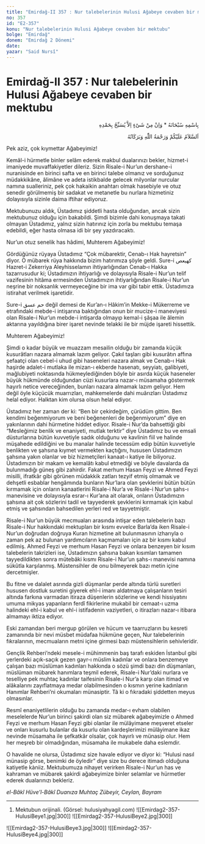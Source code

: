 ```yaml
---
title: "Emirdağ-II 357 : Nur talebelerinin Hulusi Ağabeye cevaben bir mektubu"
no: 357
id: "E2-357"
konu: "Nur talebelerinin Hulusi Ağabeye cevaben bir mektubu"
bolge: "Emirdağ"
donem: "Emirdağ 2 Dönemi"
date: 
yazar: "Said Nursî"
---
```


# Emirdağ-II 357 : Nur talebelerinin Hulusi Ağabeye cevaben bir mektubu

<p class="arabic" dir="rtl" title="Meal: “Subhân Allah’ın adıyla” * “Hiçbir şey yoktur ki O'nu hamd ile tesbih etmesin” [İsrâ 17:44]">بِاسْمِهِ سُبْحَانَهُ * وَاِنْ مِنْ شَىْءٍ اِلاَّ يُسَبِّحُ بِحَمْدِهِ</p>

<p class="arabic" dir="rtl" title="Meal: “Allah’ın selâmı, rahmeti ve bereketleri, üzerinize olsun.”">اَلسَّلاَمُ عَلَيْكُمْ وَرَحْمَةُ اللّٰهِ وَبَرَكَاتُهُ</p>

Pek aziz, çok kıymettar Ağabeyimiz!

Kemâl-i hürmetle binler selâm ederek makbul dualarınızı bekler, hizmet-i imaniyede muvaffakiyetler dileriz. Sizin Risale-i Nur’un dershane-i nuranisinde en birinci safta ve en birinci talebe olmanız ve sorduğunuz müdakkikâne, âlimâne ve adeta istikbalde gelecek milyonlar nurcular namına sualleriniz, pek çok hakaikin anahtarı olmak hasebiyle ve otuz senedir görülmemiş bir sadakat ve metanetle bu nurlara hizmetiniz dolayısıyla sizinle daima iftihar ediyoruz.

Mektubunuzu aldık, Üstadımız şiddetli hasta olduğundan, ancak sizin mektubunuz olduğu için bakabildi. Şimdi bizimle dahi konuşmaya takati olmayan Üstadımız, yalnız sizin hatırınız için zorla bu mektubu temaşa edebildi, eğer hasta olmasa idi bir şey yazdıracaktı.

Nur’un otuz senelik has hâdimi, Muhterem Ağabeyimiz!

Gördüğünüz rüyaya Üstadımız “Çok mübarektir, Cenab-ı Hak hayretsin” diyor. O mübarek rüya hakkında bizim hatırımıza şöyle geldi. Sure-i <span class="arabic" dir="rtl" title="">كهيعص</span> Hazret-i Zekerriya Aleyhisselamın ihtiyarlığından Cenab-ı Hakka tazarrusudur ki; Üstadımızın ihtiyarlığı ve dolayısıyla Risale-i Nur’un telif vazifesinin hitâma ermesinden Üstadımızın ihtiyarlığından Risale-i Nur’un neşrine bir noksanlık vermeyeceğine bir ima var gibi tabir ettik. Üstadımıza istirahat verilmek işaretidir.

Sure-i <span class="arabic" dir="rtl" title="">حم عسق</span> değil demesi de Kur’an-ı Hâkim’in Mekke-i Mükerreme ve etrafındaki mebde-i intişarına baktığından onun bir mucize-i maneviyesi olan Risale-i Nur’un mebde-i intişarda olmayıp kemal-i şâşaa ile âlemin aktarına yayıldığına birer işaret nevinde telakki ile bir müjde işareti hissettik.

Muhterem Ağabeyimiz!

Şimdi o kadar büyük ve muazzam mesailin olduğu bir zamanda küçük kusurâtları nazara almamak lazım geliyor. Çakıl taşları gibi kusurâtın affına şefaatçi olan cebel-i uhud gibi haseneleri nazara almak ve Cenab-ı Hak haşirde adalet-i mutlaka ile mizan-ı ekberde hasenatı, seyyiatı, galibiyeti, mağlubiyeti noktasında hükmeylediğinden böyle bir asırda küçük haseneler büyük hükmünde olduğundan cüzi kusurlara nazar-ı müsamaha göstermek hayırlı netice vereceğinden, bunları nazara almamak lazım geliyor. Hem değil öyle küçücük muarrızları, mahkemelerde dahi muârızları Üstadımız helal ediyor. Halktan kim olursa olsun helal ediyor.

Üstadımız her zaman der ki: “Ben bir çekirdeğim, çürüdüm gittim. Ben kendimi beğenmiyorum ve beni beğenenleri de beğenmiyorum” diye en yakınlarının dahi hürmetine hiddet ediyor. Risale-i Nur’da bahsettiği gibi “Mesleğimiz benlik ve enaniyeti, mutlak terktir” diye Üstadımız bu ve emsali düsturlarına bütün kuvvetiyle sadık olduğunu ve kavlinin fiil ve halinde müşahede edildiğini ve bu manalar halinde tecessüm edip bütün kuvvetiyle benlikten ve şahsına kıymet vermekten kaçtığını, hususen Üstadımızın şahsına yakın olanlar ve biz hizmetçileri kanaat-ı katiye ile biliyoruz. Üstadımızın bir makam ve kemalâtı kabul etmediği ve böyle davalarda da bulunmadığı güneş gibi zahirdir. Fakat merhum Hasan Feyzi ve Ahmed Feyzi misilli, ifratkâr gibi görünen müdakkik zatları tezyif etmiş olmamak ve dehşetli esbablar hengâmında bunların Nur’lara olan şevklerini bütün bütün kırmamak için onların kanaatlerini Risale-i Nur’a ve Risale-i Nur’un şahs-ı manevisine ve dolayısıyla esrar-ı Kur’ana ait olarak, onların Üstadımızın şahsına ait çok sözlerini tadil ve tayyederek şevklerini kırmamak için kabul etmiş ve şahsından bahsedilen yerleri red ve tayyetmiştir.

Risale-i Nur’un büyük mecmuaları arasında intişar eden talebelerin bazı Risale-i Nur hakkındaki mektupları bir kısmı evvelce Barla’da iken Risale-i Nur’un doğrudan doğruya Kuran hizmetine ait bulunmasının izharıyla o zaman pek az bulunan yardımcıların kaçmamaları için az bir kısmı kabul edilmiş. Ahmed Feyzi ve merhum Hasan Feyzi ve onlara benzeyen bir kısım talebelerin takrizleri ise, Üstadımızın şahsına bakan kısımları tamamen tayyedildikten sonra mütebâki kısmı Risale-i Nur’un şahs-ı manevisi namına sükûtla karşılanmış. Müstensihler de onu bilmeyerek bazı metin içine dercetmişler.

Bu fitne ve dalalet asrında gizli düşmanlar perde altında türlü suretleri hususen dostluk suretini giyerek ehl-i imanı aldatmaya çalışanların tesiri altında farkına varmadan itiraza düşenlerin sözlerine ve kendi hissiyatını umuma mikyas yapanların ferdî fikirlerine mukabil bir cemaat-ı uzma halindeki ehl-i kabul ve ehl-i istifadenin vaziyetleri, o itirazları nazar-ı itibara almamayı iktiza ediyor.

Eski zamandan beri mergup görülen ve hücum ve taarruzların bu kesreti zamanında bir nevi müsbet müdafaa hükmüne geçen, Nur talebelerinin fıkralarının, mecmuaların metni içine girmesi bazı müstensihlerin sehivleridir.

Gençlik Rehberi’ndeki mesele-i mühimmenin baş tarafı eskiden İstanbul gibi yerlerdeki açık-saçık gezen gayr-ı müslim kadınlar ve onlara benzemeye çalışan bazı müslüman kadınları hakkında o sözü şimdi bazı din düşmanları, müslüman mübarek hanımlara teşmil ederek, Risale-i Nur’daki nurlara ve teselliye pek muhtaç kadınlar taifesinin Risale-i Nur’a karşı olan itimad ve alâkalarını zayıflatmaya medar olabilmesinden o kısmın yerine kadınların Hanımlar Rehberi’ni okumaları münasiptir. Tâ ki o fıkradaki şiddetten meyus olmasınlar.

Resmî enaniyetlilerin olduğu bu zamanda medar-ı evham olabilen meselelerde Nur’un birinci şakirdi olan siz mübarek ağabeyimizle o Ahmed Feyzi ve merhum Hasan Feyzi gibi olanlar ile mülâyimane meşveret etseler ve onları kusurlu bulanlar da kusurlu olan kardeşlerimizi mülâyimane ikaz nevinde müsamaha ile şefkatkâr olsalar, çok hayırlı ve münasip olur. Hem her meşreb bir olmadığından, müsamaha ile mukabele daha eslemdir.

O havalide ne olursa, Üstadımız size havale ediyor ve diyor ki: “Hulusi nasıl münasip görse, benimki de öyledir” diye size bu derece itimadı olduğuna katiyetle kàniiz. Mektubumuza nihayet verirken Risale-i Nur’un has ve kahraman ve mübarek şakirdi ağabeyimize binler selamlar ve hürmetler ederek dualarınızı bekleriz.

*el-Bâkî Hüve’l-Bâkî*
*Duanıza Muhtaç*
*Zübeyir, Ceylan, Bayram*

***

1. Mektubun orijinali. (Görsel: hulusiyahyagil.com)
![[Emirdag2-357-HulusiBeye1.jpg|300]]
![[Emirdag2-357-HulusiBeye2.jpg|300]]

> 
![[Emirdag2-357-HulusiBeye3.jpg|300]]
![[Emirdag2-357-HulusiBeye4.jpg|300]]

